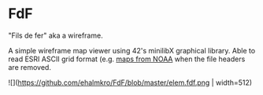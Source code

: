 # FdF

"Fils de fer" aka a wireframe.

A simple wireframe map viewer using 42's minilibX graphical library. Able to read ESRI ASCII grid format (e.g. [maps from NOAA](https://maps.ngdc.noaa.gov/viewers/wcs-client/) when the file headers are removed.

![](https://github.com/ehalmkro/FdF/blob/master/elem.fdf.png | width=512)
